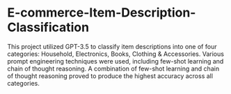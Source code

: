 # E-commerce-Item-Description-Classification
This project utilized GPT-3.5 to classify item descriptions into one of four categories: Household, Electronics, Books, Clothing &amp; Accessories. Various prompt engineering techniques were used, including few-shot learning and chain of thought reasoning. 
A combination of few-shot learning and chain of thought reasoning proved to produce the highest accuracy across all categories.

